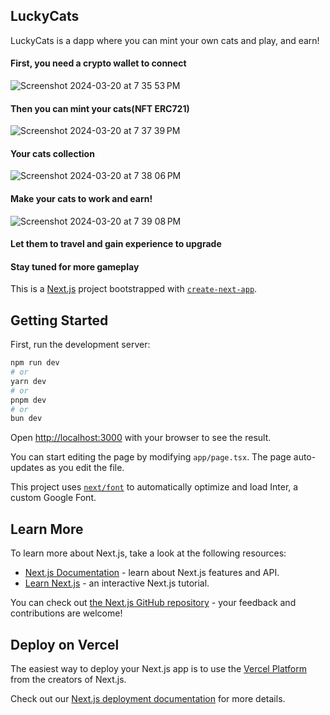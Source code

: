 ## LuckyCats

LuckyCats is a dapp where you can mint your own cats and play, and earn!

#### First, you need a crypto wallet to connect

![Screenshot 2024-03-20 at 7 35 53 PM](https://github.com/WhosthatAoli/LuckyCats/assets/54309838/126b7fe0-c419-4bb3-a39a-2da5c8ef64c4)

#### Then you can mint your cats(NFT ERC721)

![Screenshot 2024-03-20 at 7 37 39 PM](https://github.com/WhosthatAoli/LuckyCats/assets/54309838/cefd3ecb-2840-49a9-9a1a-0c27d36deeb8)

#### Your cats collection

![Screenshot 2024-03-20 at 7 38 06 PM](https://github.com/WhosthatAoli/LuckyCats/assets/54309838/cc38a6a6-ac46-42c7-a855-d1b9947137a5)

#### Make your cats to work and earn!

![Screenshot 2024-03-20 at 7 39 08 PM](https://github.com/WhosthatAoli/LuckyCats/assets/54309838/54ec6692-5b55-4190-bfd7-3bd79ef06b2e)

#### Let them to travel and gain experience to upgrade

#### Stay tuned for more gameplay



This is a [Next.js](https://nextjs.org/) project bootstrapped with [`create-next-app`](https://github.com/vercel/next.js/tree/canary/packages/create-next-app).

## Getting Started

First, run the development server:

```bash
npm run dev
# or
yarn dev
# or
pnpm dev
# or
bun dev
```

Open [http://localhost:3000](http://localhost:3000) with your browser to see the result.

You can start editing the page by modifying `app/page.tsx`. The page auto-updates as you edit the file.

This project uses [`next/font`](https://nextjs.org/docs/basic-features/font-optimization) to automatically optimize and load Inter, a custom Google Font.

## Learn More

To learn more about Next.js, take a look at the following resources:

- [Next.js Documentation](https://nextjs.org/docs) - learn about Next.js features and API.
- [Learn Next.js](https://nextjs.org/learn) - an interactive Next.js tutorial.

You can check out [the Next.js GitHub repository](https://github.com/vercel/next.js/) - your feedback and contributions are welcome!

## Deploy on Vercel

The easiest way to deploy your Next.js app is to use the [Vercel Platform](https://vercel.com/new?utm_medium=default-template&filter=next.js&utm_source=create-next-app&utm_campaign=create-next-app-readme) from the creators of Next.js.

Check out our [Next.js deployment documentation](https://nextjs.org/docs/deployment) for more details.
